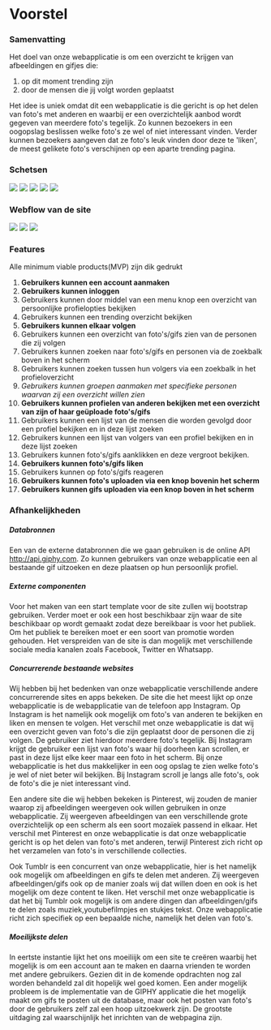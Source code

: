 # Voorstel
### Samenvatting
Het doel van onze webapplicatie is om een overzicht te krijgen van afbeeldingen en gifjes die:
1. op dit moment trending zijn
2. door de mensen die jij volgt worden geplaatst 

Het idee is uniek omdat dit een webapplicatie is die gericht is op het delen van foto's met anderen en waarbij er een overzichtelijk aanbod wordt gegeven van meerdere foto's tegelijk. Zo kunnen bezoekers in een oogopslag beslissen welke foto's ze wel of niet interessant vinden. Verder kunnen bezoekers aangeven dat ze foto's leuk vinden door deze te 'liken', de meest gelikete foto's verschijnen op een aparte trending pagina.


### Schetsen
<img src="https://i.imgur.com/QEcxWPs.jpg">
<img src="https://i.imgur.com/i4UzvA2.jpg">
<img src="https://i.imgur.com/RQ8uAOq.jpg">
<img src="https://i.imgur.com/5SB0EF9.jpg">
<img src="https://i.imgur.com/2QCgU7j.jpg">
<h3> Webflow van de site </h3>  
<img src ="https://i.imgur.com/GncbGVc.jpg">
<img src = "https://i.imgur.com/G3kh35f.jpg">
<img src = "https://i.imgur.com/2rW5xuC.jpg">

### Features
Alle minimum viable products(MVP) zijn dik gedrukt
1. **Gebruikers kunnen een account aanmaken** 
2. **Gebruikers kunnen inloggen**
3. Gebruikers kunnen door middel van een menu knop een overzicht van persoonlijke profielopties bekijken
4. Gebruikers kunnen een trending overzicht bekijken
5. **Gebruikers kunnen elkaar volgen**
6. Gebruikers kunnen een overzicht van foto's/gifs zien van de personen die zij volgen
7. Gebruikers kunnen zoeken naar foto's/gifs en personen via de zoekbalk boven in het scherm
8. Gebruikers kunnen zoeken tussen hun volgers via een zoekbalk in het profieloverzicht
9. *Gebruikers kunnen groepen aanmaken met specifieke personen waarvan zij een overzicht willen zien*
10. **Gebruikers kunnen profielen van anderen bekijken met een overzicht van zijn of haar geüploade foto's/gifs**
11. Gebruikers kunnen een lijst van de mensen die worden gevolgd door een profiel bekijken en in deze lijst zoeken
12. Gebruikers kunnen een lijst van volgers van een profiel bekijken en in deze lijst zoeken
13. Gebruikers kunnen foto's/gifs aanklikken en deze vergroot bekijken.
14. **Gebruikers kunnen foto's/gifs liken**
15. Gebruikers kunnen op foto's/gifs reageren
16. **Gebruikers kunnen foto's uploaden via een knop bovenin het scherm**
17. **Gebruikers kunnen gifs uploaden via een knop boven in het scherm**


### Afhankelijkheden

##### Databronnen
Een van de externe databronnen die we gaan gebruiken is de online API http://api.giphy.com. Zo kunnen gebruikers van onze webapplicatie een al bestaande gif uitzoeken en deze plaatsen op hun persoonlijk profiel.

##### Externe componenten
Voor het maken van een start template voor de site zullen wij bootstrap gebruiken. Verder moet er ook een host beschikbaar zijn waar de site beschikbaar op wordt gemaakt zodat deze bereikbaar is voor het publiek. Om het publiek te bereiken moet er een soort van promotie worden gehouden. Het verspreiden van de site is dan mogelijk met verschillende sociale media kanalen zoals Facebook, Twitter en Whatsapp. 

##### Concurrerende bestaande websites
Wij hebben bij het bedenken van onze webapplicatie verschillende andere concurrerende sites en apps bekeken. De site die het meest lijkt op onze webapplicatie is de webapplicatie van de telefoon app Instagram. Op Instagram is het namelijk ook mogelijk om foto's van anderen te bekijken en liken en mensen te volgen. Het verschil met onze webapplicatie is dat wij een overzicht geven van foto's die zijn geplaatst door de personen die zij volgen. De gebruiker ziet hierdoor meerdere foto's tegelijk. Bij Instagram krijgt de gebruiker een lijst van foto's waar hij doorheen kan scrollen, er past in deze lijst elke keer maar een foto in het scherm. Bij onze webapplicatie is het dus makkelijker in een oog opslag te zien welke foto's je wel of niet beter wil bekijken. Bij Instagram scroll je langs alle foto's, ook de foto's die je niet interessant vind.

Een andere site die wij hebben bekeken is Pinterest, wij zouden de manier waarop zij afbeeldingen weergeven ook willen gebruiken in onze webapplicatie. Zij weergeven afbeeldingen van een verschillende grote overzichtelijk op een scherm als een soort mozaïek passend in elkaar. Het verschil met Pinterest en onze webapplicatie is dat onze webapplicatie gericht is op het delen van foto's met anderen, terwijl Pinterest zich richt op het verzamelen van foto's in verschillende collecties.

Ook Tumblr is een concurrent van onze webapplicatie, hier is het namelijk ook mogelijk om afbeeldingen en gifs te delen met anderen. Zij weergeven afbeeldingen/gifs ook op de manier zoals wij dat willen doen en ook is het mogelijk om deze content te liken. Het verschil met onze webapplicatie is dat het bij Tumblr ook mogelijk is om andere dingen dan afbeeldingen/gifs te delen zoals muziek,youtubefilmpjes en stukjes tekst. Onze webapplicatie richt zich specifiek op een bepaalde niche, namelijk het delen van foto's.

##### Moeilijkste delen
In eertste instantie lijkt het ons moeiliijk om een site te creëren waarbij het mogelijk is om een account aan te maken en daarna vrienden te worden met andere gebruikers. Gezien dit in de komende opdrachten nog zal worden behandeld  zal dit hopelijk wel goed komen. Een ander  mogelijk probleem is de implementatie van de GIPHY applicatie die het mogelijk maakt om gifs te posten uit de database, maar ook het posten van foto's door de gebruikers zelf zal een hoop uitzoekwerk zijn. De grootste uitdaging zal waarschijnlijk het inrichten van de webpagina zijn.  






